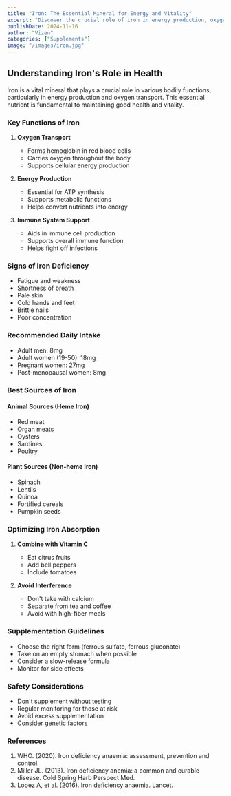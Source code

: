 ```yaml
---
title: "Iron: The Essential Mineral for Energy and Vitality"
excerpt: "Discover the crucial role of iron in energy production, oxygen transport, and overall health, plus how to maintain optimal levels."
publishDate: 2024-11-16
author: "Vizen"
categories: ["Supplements"]
image: "/images/iron.jpg"
---
```


## Understanding Iron's Role in Health

Iron is a vital mineral that plays a crucial role in various bodily functions, particularly in energy production and oxygen transport. This essential nutrient is fundamental to maintaining good health and vitality.

### Key Functions of Iron

1. **Oxygen Transport**
   - Forms hemoglobin in red blood cells
   - Carries oxygen throughout the body
   - Supports cellular energy production

2. **Energy Production**
   - Essential for ATP synthesis
   - Supports metabolic functions
   - Helps convert nutrients into energy

3. **Immune System Support**
   - Aids in immune cell production
   - Supports overall immune function
   - Helps fight off infections

### Signs of Iron Deficiency

- Fatigue and weakness
- Shortness of breath
- Pale skin
- Cold hands and feet
- Brittle nails
- Poor concentration

### Recommended Daily Intake

- Adult men: 8mg
- Adult women (19-50): 18mg
- Pregnant women: 27mg
- Post-menopausal women: 8mg

### Best Sources of Iron

#### Animal Sources (Heme Iron)
- Red meat
- Organ meats
- Oysters
- Sardines
- Poultry

#### Plant Sources (Non-heme Iron)
- Spinach
- Lentils
- Quinoa
- Fortified cereals
- Pumpkin seeds

### Optimizing Iron Absorption

1. **Combine with Vitamin C**
   - Eat citrus fruits
   - Add bell peppers
   - Include tomatoes

2. **Avoid Interference**
   - Don't take with calcium
   - Separate from tea and coffee
   - Avoid with high-fiber meals

### Supplementation Guidelines

- Choose the right form (ferrous sulfate, ferrous gluconate)
- Take on an empty stomach when possible
- Consider a slow-release formula
- Monitor for side effects

### Safety Considerations

- Don't supplement without testing
- Regular monitoring for those at risk
- Avoid excess supplementation
- Consider genetic factors

### References

1. WHO. (2020). Iron deficiency anaemia: assessment, prevention and control.
2. Miller JL. (2013). Iron deficiency anemia: a common and curable disease. Cold Spring Harb Perspect Med.
3. Lopez A, et al. (2016). Iron deficiency anaemia. Lancet.</content>